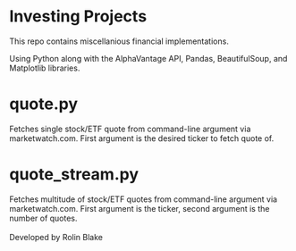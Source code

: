 # Investing Projects
 This repo contains miscellanious financial implementations.
 
 Using Python along with the AlphaVantage API, Pandas, BeautifulSoup, and Matplotlib libraries.
 
 # quote.py
 
 Fetches single stock/ETF quote from command-line argument via marketwatch.com.
 First argument is the desired ticker to fetch quote of.
 
 # quote_stream.py
 
 Fetches multitude of stock/ETF quotes from command-line argument via marketwatch.com.
 First argument is the ticker, second argument is the number of quotes. 
 <br /><br />
 Developed by Rolin Blake
